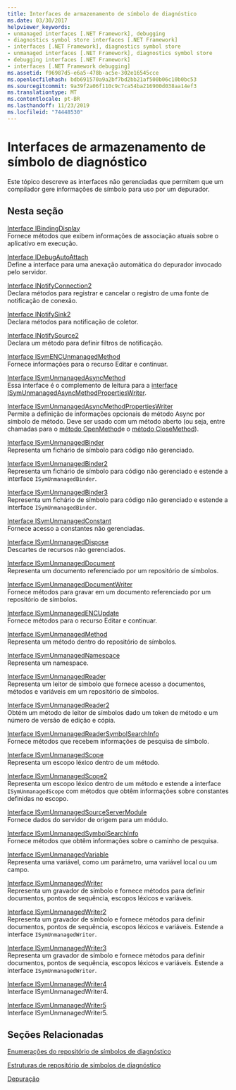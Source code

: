 ```yaml
---
title: Interfaces de armazenamento de símbolo de diagnóstico
ms.date: 03/30/2017
helpviewer_keywords:
- unmanaged interfaces [.NET Framework], debugging
- diagnostics symbol store interfaces [.NET Framework]
- interfaces [.NET Framework], diagnostics symbol store
- unmanaged interfaces [.NET Framework], diagnostics symbol store
- debugging interfaces [.NET Framework]
- interfaces [.NET Framework debugging]
ms.assetid: f96987d5-e6a5-478b-ac5e-302e16545cce
ms.openlocfilehash: bdb691570a9a2bf7bd2bb21af500b06c10b0bc53
ms.sourcegitcommit: 9a39f2a06f110c9c7ca54ba216900d038aa14ef3
ms.translationtype: MT
ms.contentlocale: pt-BR
ms.lasthandoff: 11/23/2019
ms.locfileid: "74448530"
---
```

# <a name="diagnostics-symbol-store-interfaces"></a>Interfaces de armazenamento de símbolo de diagnóstico
Este tópico descreve as interfaces não gerenciadas que permitem que um compilador gere informações de símbolo para uso por um depurador.  
  
## <a name="in-this-section"></a>Nesta seção  
 [Interface IBindingDisplay](../../../../docs/framework/unmanaged-api/diagnostics/ibindingdisplay-interface.md)  
 Fornece métodos que exibem informações de associação atuais sobre o aplicativo em execução.  
  
 [Interface IDebugAutoAttach](../../../../docs/framework/unmanaged-api/diagnostics/idebugautoattach-interface.md)  
 Define a interface para uma anexação automática do depurador invocado pelo servidor.  
  
 [Interface INotifyConnection2](../../../../docs/framework/unmanaged-api/diagnostics/inotifyconnection2-interface.md)  
 Declara métodos para registrar e cancelar o registro de uma fonte de notificação de conexão.  
  
 [Interface INotifySink2](../../../../docs/framework/unmanaged-api/diagnostics/inotifysink2-interface.md)  
 Declara métodos para notificação de coletor.  
  
 [Interface INotifySource2](../../../../docs/framework/unmanaged-api/diagnostics/inotifysource2-interface.md)  
 Declara um método para definir filtros de notificação.  
  
 [Interface ISymENCUnmanagedMethod](../../../../docs/framework/unmanaged-api/diagnostics/isymencunmanagedmethod-interface.md)  
 Fornece informações para o recurso Editar e continuar.  
  
 [Interface ISymUnmanagedAsyncMethod](../../../../docs/framework/unmanaged-api/diagnostics/isymunmanagedasyncmethod-interface.md)  
 Essa interface é o complemento de leitura para a [interface ISymUnmanagedAsyncMethodPropertiesWriter](../../../../docs/framework/unmanaged-api/diagnostics/isymunmanagedasyncmethodpropertieswriter-interface.md).  
  
 [Interface ISymUnmanagedAsyncMethodPropertiesWriter](../../../../docs/framework/unmanaged-api/diagnostics/isymunmanagedasyncmethodpropertieswriter-interface.md)  
 Permite a definição de informações opcionais de método Async por símbolo de método. Deve ser usado com um método aberto (ou seja, entre chamadas para o [método OpenMethod](../../../../docs/framework/unmanaged-api/diagnostics/isymunmanagedwriter-openmethod-method.md)e o [método CloseMethod](../../../../docs/framework/unmanaged-api/diagnostics/isymunmanagedwriter-closemethod-method.md)).  
  
 [Interface ISymUnmanagedBinder](../../../../docs/framework/unmanaged-api/diagnostics/isymunmanagedbinder-interface.md)  
 Representa um fichário de símbolo para código não gerenciado.  
  
 [Interface ISymUnmanagedBinder2](../../../../docs/framework/unmanaged-api/diagnostics/isymunmanagedbinder2-interface.md)  
 Representa um fichário de símbolo para código não gerenciado e estende a interface `ISymUnmanagedBinder`.  
  
 [Interface ISymUnmanagedBinder3](../../../../docs/framework/unmanaged-api/diagnostics/isymunmanagedbinder3-interface.md)  
 Representa um fichário de símbolo para código não gerenciado e estende a interface `ISymUnmanagedBinder`.  
  
 [Interface ISymUnmanagedConstant](../../../../docs/framework/unmanaged-api/diagnostics/isymunmanagedconstant-interface.md)  
 Fornece acesso a constantes não gerenciadas.  
  
 [Interface ISymUnmanagedDispose](../../../../docs/framework/unmanaged-api/diagnostics/isymunmanageddispose-interface.md)  
 Descartes de recursos não gerenciados.  
  
 [Interface ISymUnmanagedDocument](../../../../docs/framework/unmanaged-api/diagnostics/isymunmanageddocument-interface.md)  
 Representa um documento referenciado por um repositório de símbolos.  
  
 [Interface ISymUnmanagedDocumentWriter](../../../../docs/framework/unmanaged-api/diagnostics/isymunmanageddocumentwriter-interface.md)  
 Fornece métodos para gravar em um documento referenciado por um repositório de símbolos.  
  
 [Interface ISymUnmanagedENCUpdate](../../../../docs/framework/unmanaged-api/diagnostics/isymunmanagedencupdate-interface.md)  
 Fornece métodos para o recurso Editar e continuar.  
  
 [Interface ISymUnmanagedMethod](../../../../docs/framework/unmanaged-api/diagnostics/isymunmanagedmethod-interface.md)  
 Representa um método dentro do repositório de símbolos.  
  
 [Interface ISymUnmanagedNamespace](../../../../docs/framework/unmanaged-api/diagnostics/isymunmanagednamespace-interface.md)  
 Representa um namespace.  
  
 [Interface ISymUnmanagedReader](../../../../docs/framework/unmanaged-api/diagnostics/isymunmanagedreader-interface.md)  
 Representa um leitor de símbolo que fornece acesso a documentos, métodos e variáveis em um repositório de símbolos.  
  
 [Interface ISymUnmanagedReader2](../../../../docs/framework/unmanaged-api/diagnostics/isymunmanagedreader2-interface.md)  
 Obtém um método de leitor de símbolos dado um token de método e um número de versão de edição e cópia.  
  
 [Interface ISymUnmanagedReaderSymbolSearchInfo](../../../../docs/framework/unmanaged-api/diagnostics/isymunmanagedreadersymbolsearchinfo-interface.md)  
 Fornece métodos que recebem informações de pesquisa de símbolo.  
  
 [Interface ISymUnmanagedScope](../../../../docs/framework/unmanaged-api/diagnostics/isymunmanagedscope-interface.md)  
 Representa um escopo léxico dentro de um método.  
  
 [Interface ISymUnmanagedScope2](../../../../docs/framework/unmanaged-api/diagnostics/isymunmanagedscope2-interface.md)  
 Representa um escopo léxico dentro de um método e estende a interface `ISymUnmanagedScope` com métodos que obtêm informações sobre constantes definidas no escopo.  
  
 [Interface ISymUnmanagedSourceServerModule](../../../../docs/framework/unmanaged-api/diagnostics/isymunmanagedsourceservermodule-interface.md)  
 Fornece dados do servidor de origem para um módulo.  
  
 [Interface ISymUnmanagedSymbolSearchInfo](../../../../docs/framework/unmanaged-api/diagnostics/isymunmanagedsymbolsearchinfo-interface.md)  
 Fornece métodos que obtêm informações sobre o caminho de pesquisa.  
  
 [Interface ISymUnmanagedVariable](../../../../docs/framework/unmanaged-api/diagnostics/isymunmanagedvariable-interface.md)  
 Representa uma variável, como um parâmetro, uma variável local ou um campo.  
  
 [Interface ISymUnmanagedWriter](../../../../docs/framework/unmanaged-api/diagnostics/isymunmanagedwriter-interface.md)  
 Representa um gravador de símbolo e fornece métodos para definir documentos, pontos de sequência, escopos léxicos e variáveis.  
  
 [Interface ISymUnmanagedWriter2](../../../../docs/framework/unmanaged-api/diagnostics/isymunmanagedwriter2-interface.md)  
 Representa um gravador de símbolo e fornece métodos para definir documentos, pontos de sequência, escopos léxicos e variáveis. Estende a interface `ISymUnmanagedWriter`.  
  
 [Interface ISymUnmanagedWriter3](../../../../docs/framework/unmanaged-api/diagnostics/isymunmanagedwriter3-interface.md)  
 Representa um gravador de símbolo e fornece métodos para definir documentos, pontos de sequência, escopos léxicos e variáveis. Estende a interface `ISymUnmanagedWriter`.  
  
 [Interface ISymUnmanagedWriter4](../../../../docs/framework/unmanaged-api/diagnostics/isymunmanagedwriter4-interface.md)  
 Interface ISymUnmanagedWriter4.  
  
 [Interface ISymUnmanagedWriter5](../../../../docs/framework/unmanaged-api/diagnostics/isymunmanagedwriter5-interface.md)  
 Interface ISymUnmanagedWriter5.  
  
## <a name="related-sections"></a>Seções Relacionadas  
 [Enumerações do repositório de símbolos de diagnóstico](../../../../docs/framework/unmanaged-api/diagnostics/diagnostics-symbol-store-enumerations.md)  
  
 [Estruturas de repositório de símbolos de diagnóstico](../../../../docs/framework/unmanaged-api/diagnostics/diagnostics-symbol-store-structures.md)  
  
 [Depuração](../../../../docs/framework/unmanaged-api/debugging/index.md)
